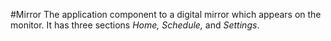 #Mirror
The application component to a digital mirror which appears on the monitor.  It has three sections _Home, Schedule,_ and _Settings_.
